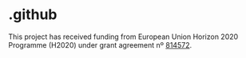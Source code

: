 # .github

This project has received funding from European Union Horizon 2020 Programme (H2020) under grant agreement nº [814572](https://cordis.europa.eu/project/id/814572).
